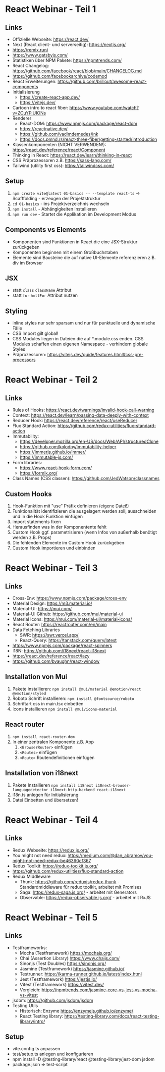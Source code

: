 # React Webinar - Teil 1

## Links
- Offizielle Webseite: https://react.dev/
- Next (React client- und serverseitig): https://nextjs.org/
- https://remix.run/
- https://www.gatsbyjs.com/
- Statistiken über NPM Pakete: https://npmtrends.com/
- React Changelog: https://github.com/facebook/react/blob/main/CHANGELOG.md
- https://github.com/facebookarchive/codemod
- React Erweiterungen: https://github.com/brillout/awesome-react-components
- Initialisierung
  - https://create-react-app.dev/
  - https://vitejs.dev/
- Cartoon intro to react fiber: https://www.youtube.com/watch?v=ZCuYPiUIONs
- Renderer
  - React-DOM: https://www.npmjs.com/package/react-dom
  - https://reactnative.dev/
  - https://github.com/vadimdemedes/ink
  - https://docs.pmnd.rs/react-three-fiber/getting-started/introduction
- Klassenkomponenten (NICHT VERWENDEN!): https://react.dev/reference/react/Component
- Thinking in React: https://react.dev/learn/thinking-in-react
- CSS Präprozessoren z.B. https://sass-lang.com/
- Tailwind (utility first css): https://tailwindcss.com/

## Setup
1. `npm create vite@latest 01-basics -- --template react-ts` => Scafffolding - erzeugen der Projektstruktur
2. `cd 01-basics` - ins Projektverzeichnis wechseln
3. `npm install` - Abhängigkeiten installieren
4. `npm run dev` - Startet die Applikation im Development Modus

## Components vs Elements
- Komponenten sind Funktionen in React die eine JSX-Struktur zurückgeben
- Komponenten beginnen mit einem Großbuchstaben
- Elemente sind Bausteine die auf native UI-Elemente referenzieren z.B. div im Browser

## JSX
- statt `class` `className` Attribut
- statt `for` `hmtlFor` Attribut nutzen

## Styling
- inline styles nur sehr sparsam und nur für punktuelle und dynamische Fälle
- CSS Import gilt global!
- CSS Modules liegen in Dateien die auf *.module.css enden. CSS Modules schaffen einen eigenen Namespace - verhindern globale Styles
- Präprozessoren: https://vitejs.dev/guide/features.html#css-pre-processors

# React Webinar - Teil 2

## Links
- Rules of Hooks: https://react.dev/warnings/invalid-hook-call-warning
- Context: https://react.dev/learn/passing-data-deeply-with-context
- Reducer Hook: https://react.dev/reference/react/useReducer
- Flux Standard Action: https://github.com/redux-utilities/flux-standard-action
- Immutability: 
  - https://developer.mozilla.org/en-US/docs/Web/API/structuredClone
  - https://github.com/kolodny/immutability-helper
  - https://immerjs.github.io/immer/
  - https://immutable-js.com/
- Form libraries:
  - https://www.react-hook-form.com/
  - https://formik.org/
- Class Names (CSS classen): https://github.com/JedWatson/classnames

## Custom Hooks
1. Hook-Funktion mit "use" Präfix definieren (eigene Datei!)
2. Funktionalität identifizieren die ausgelagert werden soll, ausschneiden und in die Hook Funktion einfügen
3. import statements fixen
4. Herausfinden was in der Komponentente fehlt
5. Custom Hook ggf. parametrisieren (wenn Infos von außerhalb benötigt werden z.B. Props)
6. Die fehlenden Elemente im Custom Hook zurückgeben
7. Custom Hook importieren und einbinden

# React Webinar - Teil 3

## Links
- Cross-Env: https://www.npmjs.com/package/cross-env
- Material Design: https://m3.material.io/
- Material-UI: https://mui.com/
- Material-UI Github: https://github.com/mui/material-ui
- Material Icons: https://mui.com/material-ui/material-icons/
- React Router: https://reactrouter.com/en/main
- Data Fetching Libraries
  - SWR: https://swr.vercel.app/
  - React-Query: https://tanstack.com/query/latest
- https://www.npmjs.com/package/react-spinners
- I18N: https://github.com/i18next/react-i18next
- https://react.dev/reference/react/lazy
- https://github.com/bvaughn/react-window

## Installation von Mui
1. Pakete installieren: `npm install @mui/material @emotion/react @emotion/styled`
2. Roboto Schrift installieren: `npm install @fontsource/roboto`
3. Schriftart css in main.tsx einbetten
4. Icons installieren `npm install @mui/icons-material`

## React router
1. `npm install react-router-dom`
2. In einer zentralen Komponente z.B. App
   1. `<BrowserRouter>` einfügen
   2. `<Routes>` einfügen
   3. `<Route>` Routendefinitionen einfügen

## Installation von i18next
1. Pakete Installieren `npm install i18next i18next-browser-languagedetector i18next-http-backend react-i18next`
2. i18n.ts anlegen für Initialisierung
3. Datei Einbetten und übersetzen!

# React Webinar - Teil 4

## Links
- Redux Webseite: https://redux.js.org/
- You might not need redux: https://medium.com/@dan_abramov/you-might-not-need-redux-be46360cf367
- Redux Toolkit: https://redux-toolkit.js.org/
- https://github.com/redux-utilities/flux-standard-action
- Redux Middleware
  - Thunk: https://github.com/reduxjs/redux-thunk - Standardmiddleware für redux toolkit, arbeitet mit Promises
  - Saga: https://redux-saga.js.org/ - arbeitet mit Generators
  - Observable: https://redux-observable.js.org/ - arbeitet mit RxJS

# React Webinar - Teil 5

## Links
- Testframeworks:
  - Mocha (Testframework) https://mochajs.org/
  - Chai (Assertion Library) https://www.chaijs.com/
  - Sinonjs (Test Doubles) https://sinonjs.org/
  - Jasmine (Testframework) https://jasmine.github.io/
  - Testrunner: https://karma-runner.github.io/latest/index.html
  - Jest (Testframework) https://jestjs.io/
  - Vitest (Testframework) https://vitest.dev/
  - Vergleich: https://npmtrends.com/jasmine-core-vs-jest-vs-mocha-vs-vitest 
- jsdom: https://github.com/jsdom/jsdom
- Testing Utils
  - Historisch: Enzyme https://enzymejs.github.io/enzyme/
  - React Testing library: https://testing-library.com/docs/react-testing-library/intro/

## Setup
- vite.config.ts anpassen
- test/setup.ts anlegen und konfigurieren
- npm install -D @testing-library/react @testing-library/jest-dom jsdom
- package.json => test-script